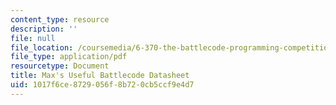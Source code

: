 ```yaml
---
content_type: resource
description: ''
file: null
file_location: /coursemedia/6-370-the-battlecode-programming-competition-january-iap-2013/1017f6ce8729056f8b720cb5ccf9e4d7_MIT6_370IAP13_Btlecde_Dsht.pdf
file_type: application/pdf
resourcetype: Document
title: Max's Useful Battlecode Datasheet
uid: 1017f6ce-8729-056f-8b72-0cb5ccf9e4d7
---
```

